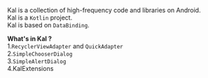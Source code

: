 Kal is a collection of high-frequency  code and libraries on Android.</br>
Kal is a ```Kotlin``` project.</br>
Kal is based on ```DataBinding```.</br>

**What's in Kal ?**</br>
1.```RecyclerViewAdapter``` and ```QuickAdapter```</br>
2.```SimpleChooserDialog```</br>
3.```SimpleAlertDialog```</br>
4.KalExtensions</br>